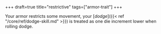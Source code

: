 +++
draft=true
title="restrictive"
tags=["armor-trait"]
+++

Your armor restricts some movement, your [*dodge*]({{< ref "/core/ref/dodge-skill.md" >}}) is treated as one die increment lower when rolling dodge.
